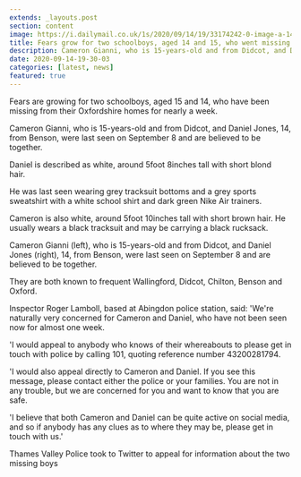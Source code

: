 ```yaml
---
extends: _layouts.post
section: content
image: https://i.dailymail.co.uk/1s/2020/09/14/19/33174242-0-image-a-14_1600107725215.jpg 
title: Fears grow for two schoolboys, aged 14 and 15, who went missing together 
description: Cameron Gianni, who is 15-years-old and from Didcot, and Daniel Jones, aged 14, from Benson, were last seen on September 8 and are believed to be together. 
date: 2020-09-14-19-30-03 
categories: [latest, news] 
featured: true 
--- 
```

Fears are growing for two schoolboys, aged 15 and 14, who have been missing from their Oxfordshire homes for nearly a week.

Cameron Gianni, who is 15-years-old and from Didcot, and Daniel Jones, 14, from Benson, were last seen on September 8 and are believed to be together. 

Daniel is described as white, around 5foot 8inches tall with short blond hair.  

He was last seen wearing grey tracksuit bottoms and a grey sports sweatshirt with a white school shirt and dark green Nike Air trainers. 

Cameron is also white, around 5foot 10inches tall with short brown hair. He usually wears a black tracksuit and may be carrying a black rucksack.

Cameron Gianni (left), who is 15-years-old and from Didcot, and Daniel Jones (right), 14, from Benson, were last seen on September 8 and are believed to be together.

They are both known to frequent Wallingford, Didcot, Chilton, Benson and Oxford.

Inspector Roger Lamboll, based at Abingdon police station, said: 'We're naturally very concerned for Cameron and Daniel, who have not been seen now for almost one week.

'I would appeal to anybody who knows of their whereabouts to please get in touch with police by calling 101, quoting reference number 43200281794.

'I would also appeal directly to Cameron and Daniel. If you see this message, please contact either the police or your families. You are not in any trouble, but we are concerned for you and want to know that you are safe.

'I believe that both Cameron and Daniel can be quite active on social media, and so if anybody has any clues as to where they may be, please get in touch with us.' 

Thames Valley Police took to Twitter to appeal for information about the two missing boys 

